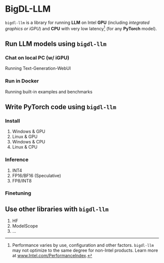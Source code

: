 # BigDL-LLM

`bigdl-llm` is a library for running **LLM** on Intel **GPU** (including *integrated graphics or iGPU*) and **CPU** with very low latency[^1] (for any **PyTorch** model).

[^1]: Performance varies by use, configuration and other factors. `bigdl-llm` may not optimize to the same degree for non-Intel products. Learn more at www.Intel.com/PerformanceIndex.

## Run LLM models using `bigdl-llm`
### Chat on local PC (w/ iGPU)
Running Text-Generation-WebUI

### Run in Docker
Running built-in examples and benchmarks

## Write PyTorch code using `bigdl-llm`
### Install
1. Windows & GPU
2. Linux & GPU
3. Windows & CPU
4. Linux & CPU

### Inference
1. INT4
2. FP16/BF16 (Speculative)
3. FP8/INT8
 
### Finetuning

## Use other libraries with `bigdl-llm`
1. HF
2. ModelScope
3. ...
